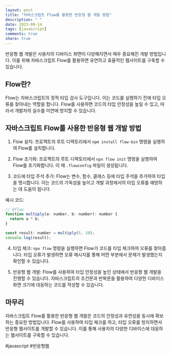 ```yaml
---
layout: post
title: "자바스크립트 Flow를 활용한 반응형 웹 개발 방법"
description: " "
date: 2023-09-14
tags: [javascript]
comments: true
share: true
---
```


반응형 웹 개발은 사용자의 디바이스 화면이 다양해지면서 매우 중요해진 개발 방법입니다. 이를 위해 자바스크립트 Flow를 활용하면 유연하고 효율적인 웹사이트를 구축할 수 있습니다.

## Flow란?

Flow는 자바스크립트의 정적 타입 검사 도구입니다. 이는 코드를 실행하기 전에 타입 오류를 찾아내는 역할을 합니다. Flow를 사용하면 코드의 타입 안정성을 높일 수 있고, 따라서 개발자의 실수를 미연에 방지할 수 있습니다.

## 자바스크립트 Flow를 사용한 반응형 웹 개발 방법

1. Flow 설치: 프로젝트의 루트 디렉토리에서 `npm install flow-bin` 명령을 실행하여 Flow를 설치합니다.

2. Flow 초기화: 프로젝트의 루트 디렉토리에서 `npx flow init` 명령을 실행하여 Flow를 초기화합니다. 이 때 `.flowconfig` 파일이 생성됩니다.

3. 코드에 타입 주석 추가: Flow는 변수, 함수, 클래스 등에 타입 주석을 추가하여 타입을 명시합니다. 이는 코드의 가독성을 높이고 개발 과정에서의 타입 오류를 예방하는 데 도움이 됩니다.

예시 코드:

```javascript
// @flow
function multiply(a: number, b: number): number {
  return a * b;
}

const result: number = multiply(5, 10);
console.log(result);
```

4. 타입 체크: `npx flow` 명령을 실행하면 Flow가 코드를 타입 체크하여 오류를 찾아줍니다. 타입 오류가 발생하면 오류 메시지를 통해 어떤 부분에서 문제가 발생했는지 확인할 수 있습니다.

5. 반응형 웹 개발: Flow를 사용하여 타입 안정성을 높인 상태에서 반응형 웹 개발을 진행할 수 있습니다. 자바스크립트의 조건문과 반복문을 활용하여 다양한 디바이스 화면 크기에 대응하는 코드를 작성할 수 있습니다.

## 마무리

자바스크립트 Flow를 활용한 반응형 웹 개발은 코드의 안정성과 유연성을 동시에 확보하는 중요한 방법입니다. Flow를 사용하여 타입 체크를 하고, 타입 오류를 방지하면서 반응형 웹사이트를 개발할 수 있습니다. 이를 통해 사용자의 다양한 디바이스에 대응하는 웹사이트를 구축할 수 있습니다.

#javascript #반응형웹